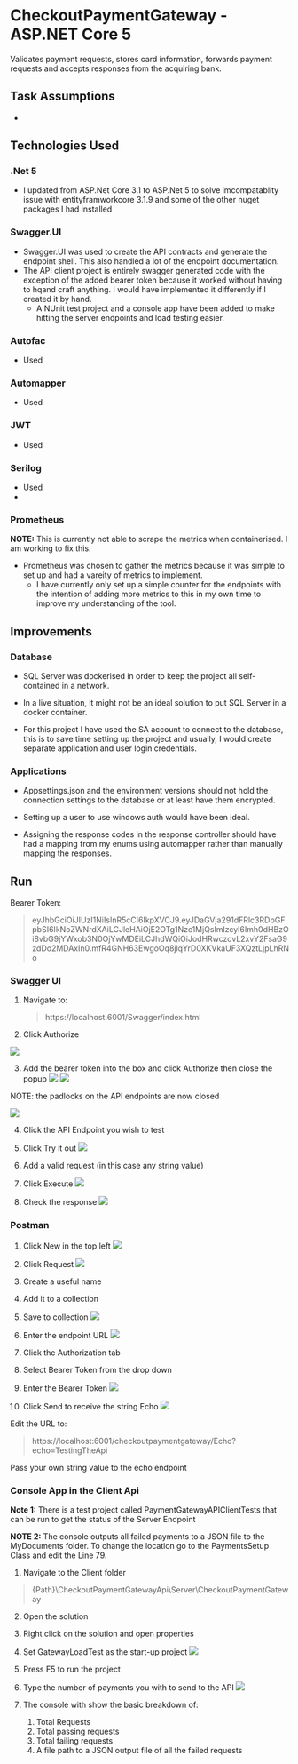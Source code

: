 # CheckoutPaymentGateway - ASP.NET Core 5

Validates payment requests, stores card information, forwards payment requests and accepts responses from the acquiring bank.

## Task Assumptions
-

## Technologies Used

### .Net 5

- I updated from ASP.Net Core 3.1 to ASP.Net 5 to solve imcompatablity issue with entityframworkcore 3.1.9 and some of the other nuget packages I had installed
    
### Swagger.UI

-   Swagger.UI was used to create the API contracts and generate the endpoint shell. This also handled a lot of the endpoint documentation.
- The API client project is entirely swagger generated code with the exception of the added bearer token because it worked without having to hqand craft anything. I would have implemented it differently if I created it by hand.
	- A NUnit test project and a console app have been added to make hitting the server endpoints and load testing easier.
    
### Autofac

-   Used
    
### Automapper

-   Used
    
### JWT

-   Used
    
### Serilog

-   Used
- 
### Prometheus

**NOTE:** This is currently not able to scrape the metrics when containerised. I am working to fix this.

-   Prometheus was chosen to gather the metrics because it was simple to set up and had a vareity of metrics to implement.
	- I have currently only set up a simple counter for the endpoints with the intention of adding more metrics to this in my own time to improve my understanding of the tool.
    
## Improvements

### Database

-   SQL Server was dockerised in order to keep the project all self-contained in a network.
    
-   In a live situation, it might not be an ideal solution to put SQL Server in a docker container.
    
-   For this project I have used the SA account to connect to the database, this is to save time setting up the project and usually, I would create separate application and user login credentials.
    
### Applications

-   Appsettings.json and the environment versions should not hold the connection settings to the database or at least have them encrypted.

-   Setting up a user to use windows auth would have been ideal.

-   Assigning the response codes in the response controller should have had a mapping from my enums using automapper rather than manually mapping the responses.

## Run

Bearer Token:
> eyJhbGciOiJIUzI1NiIsInR5cCI6IkpXVCJ9.eyJDaGVja291dFRlc3RDbGFpbSI6IkNoZWNrdXAiLCJleHAiOjE2OTg1Nzc1MjQsImlzcyI6Imh0dHBzOi8vbG9jYWxob3N0OjYwMDEiLCJhdWQiOiJodHRwczovL2xvY2FsaG9zdDo2MDAxIn0.mfR4GNH63EwgoOq8jlqYrD0XKVkaUF3XQztLjpLhRNo

  ### Swagger UI

1.  Navigate to:
	> https://localhost:6001/Swagger/index.html
2. Click Authorize   

![](https://lh4.googleusercontent.com/zKYH0PTrQTf9Vm9Zoz_7NhSOqeVIfvdKrhmY5FNcp1c7Y5Lxn7s88h5MIKyqC0mlQV85QUVtSw03EjxzNfYEZwQfqaim-6m90v3Nj4qxWTfv8pMuEY3VNocCcpfHmm6kcLGjTXi5)

3.  Add the bearer token into the box and click Authorize then close the popup
    ![](https://lh6.googleusercontent.com/sB7yE2ppJCX1uCwW-TPz_V0om4shO2cigjBgCs8EKB_bqpbDDLe9LZF5eqtT9CcYpPlbR4FUuMUeUGVcZYIAP7OG49vq50t_FxSxjohbxj7SpE6Dp65pt8c5t7FUiaG8Ck8bySmO)
![](https://lh6.googleusercontent.com/2p84xOmiUj_8oFZUk7Jm2NQC4QCy-LwlnhmEyUoj3mqLRHlfRFc33O7pk-hKM4RcB2KJn4BPQRKiv7utoPJsZofpm-Qzg-9XnJArAJRmGFxPFcR4Tss3JAxofxMMArGmZlWQvsNA)

NOTE: the padlocks on the API endpoints are now closed

![](https://lh5.googleusercontent.com/3foJMrWbuQydco2kazcvUVvrbShzBcuLaA6aXjhGTsGMzj_wqK6y72FJukKZEDfAdyd00PZhHgueAqHceIB8Q7qmVpdpSDzljqe7ViR4migND2WOJGSx-FtguI8k3eGTO4dk7hfl)

4.  Click the API Endpoint you wish to test
5.  Click Try it out
![](https://lh3.googleusercontent.com/OppgxJVcImtYfBW_D8aozkuv5qm2eh3anPiMWW9__yZ4MxInh4H91ShhZP2tNFBUkb5hzqzCsCGpEkxOiF-S4tcVRxc7_1pqJE-gIkzqFAHbefmZacSMQ01eXhQ9NjgXPMHj9s6a)

6.  Add a valid request (in this case any string value)
7.  Click Execute
![](https://lh4.googleusercontent.com/Sl3IXHwpRPz2Q7lxRaAimc-140EcYiifiM_aQhjd6Mx_joRMY_JbflkVvBE3Ll4M53R_fYNW6RfQiatt0czYkO1UtYd35kDhl1m09McboUUM_GNdVIU6iaXfr38DohRBbQqWLQaP)

8.  Check the response
![](https://lh3.googleusercontent.com/TtyXONzd6rxsU4GYXyn07y75A70xUYj35Tz0Gko4qamR0kC1_RJxiDFxwZ2_WMe_iQn38V5I_BuEw_rEojbv3C7rOjUr9gruJA34hfrGvujnb9rTLWK57CzkdlLHnhlcg-MeDxCl)

### Postman

1.  Click New in the top left
![](https://lh5.googleusercontent.com/Bv3uswG2yCHDY7n_cs-MazEjf-DxpYQVv8KJqM2oYBlM3LZBGNiNN_SxK1hExevREvrPzaJF75I_PAZ20IuKYp7fIrE5-jAmuL66nb_AJ9TD4CNxkaTWPMwW9u8zg_XecAk7eLXi)

2.  Click Request
![](https://lh3.googleusercontent.com/yELV8q2nzoDMb8rJFsSwjJni84KQIbP5eUd-6NhSOjPjk2m2xv5ZX8Sq13kOI0ZiDalWr0JDSFJNMjYcGxK-ZWQyVNh_UVVljgml9ofK0ICNnkuZxJLw5kDTz6sUYvRxPhR27Eff)

3.  Create a useful name
4.  Add it to a collection
5.  Save to collection
![](https://lh4.googleusercontent.com/Z0uMJ4ee3qQzJZ6vnlAYgx2b1dQtHGfom5XAofUHmGPzqCv2CNNUSJpiIS379MYeZTEEaMj7OIXeUg7S5mRJaoyMqO5yptalDNGQj1JY12HGmlGrtESSaY5mPl2fiToTSD3KT3JB)

6.  Enter the endpoint URL
![](https://lh3.googleusercontent.com/eTPh1Uj7fVJCLoKJazApUfRKd6LyhqM6Q_xfYOmO4BII5wh44YTu6Oy58Jr0NkTVGhdtj8Dq5lNuptZcOmuErL3gJbB4kFjCVbc-WI0sOG6HNzmfEogwr2I7GYKryibzdA0b2BBm)

7.  Click the Authorization tab
8.  Select Bearer Token from the drop down
9.  Enter the Bearer Token
![](https://lh6.googleusercontent.com/dqI1vvlQjCNCyB0t9vXHsPEKcNwEsE7b3ufBMT1vY13zLRP8Hw1fFOJeFimWDcbFRLEAvaNuSKumGtD8LdHkFmnNO2wrFpIzH9n_8JraOcPk3wriRwgEkb7sPuekcLl6ksGCtX5l)

10.  Click Send to receive the string Echo
![](https://lh5.googleusercontent.com/aVQYtwOpj48gmc2BODr6ygPNwi2W7vpOAsNbCnuhHaRAwp2JFHe8nosWz-h4LRS-sB1ONxHy6XS8A_PUa6aDzcaxACb6wTyHeIWcwN8tTwfrMPsk-8VpYRQou7FXDxNlQ7ekhwbd)

Edit the URL to:
> https://localhost:6001/checkoutpaymentgateway/Echo?echo=TestingTheApi

Pass your own string value to the echo endpoint

### Console App in the Client Api

**Note 1:** There is a test project called PaymentGatewayAPIClientTests that can be run to get the status of the Server Endpoint

**NOTE 2:** The console outputs all failed payments to a JSON file to the MyDocuments folder. To change the location go to the PaymentsSetup Class and edit the Line 79.

1.  Navigate to the Client folder
> {Path}\CheckoutPaymentGatewayApi\Server\CheckoutPaymentGateway
2.  Open the solution
3.  Right click on the solution and open properties
4.  Set GatewayLoadTest as the start-up project
![](https://lh5.googleusercontent.com/oOrNNScsPwYOZ7tPpq_eGO-_L0M0MI0bD8hoLH-20THSKVMSDjSY25--UW3m77SLiI0dYsm-7TFnzjvKS3eWGAQthBVtOPeY-Q_2Lea615Q7l5nS_9ilwh6C2pcdUV3mUHSiJk9k)

5.  Press F5 to run the project
6.  Type the number of payments you with to send to the API
![](https://lh3.googleusercontent.com/_cIW0me_ybH57Z-ZXadeobdx8FvwF02uXef1cEksF4FW7trGQ4VkBjdtk5Vdm4EDvdMdSM4HZay8OoeUeKHHoVgbZsX0h12KU5cWhaUOXH3xPaU4jRfWfZXfG8bEnIgkLnhjKKl4)

7.  The console with show the basic breakdown of:
	1.  Total Requests
	2.  Total passing requests
	3.  Total failing requests
	4.  A file path to a JSON output file of all the failed requests
<!--stackedit_data:
eyJoaXN0b3J5IjpbLTEyMTQ4NDAxNzYsLTEyMzc1OTk2MjhdfQ
==
-->